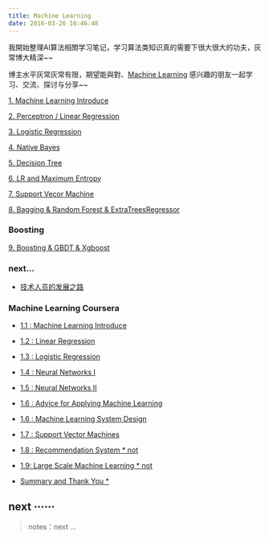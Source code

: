 ```yaml
---
title: Machine Learning
date: 2016-03-26 16:46:48
---
```


我開始整理AI算法相關学习笔记，学习算法类知识真的需要下很大很大的功夫，灰常博大精深~~

博主水平灰常灰常有限，期望能與對、[Machine Learning](https://en.wikipedia.org/wiki/Machine_learning) 感兴趣的朋友一起学习、交流、探讨与分享~~


[1. Machine Learning Introduce][0]

[2. Perceptron / Linear Regression][0]

[3. Logistic Regression][0]

[4. Native Bayes][0]

[5. Decision Tree][5.2]

[6. LR and Maximum Entropy][0]

[7. Support Vecor Machine][0]

[8. Bagging & Random Forest & ExtraTreesRegressor][0]

### Boosting

[9. Boosting & GBDT & Xgboost][0]

### next...

[1]: 0

[5.1]: /2016/08/16/ml-5-decisionTree-part1/
[5.2]: /2018/06/27/ml-5-decisionTree-part2/

[0]: /ai


- [技术人员的发展之路][cool1]

[cool1]: https://coolshell.cn/articles/17583.html

### Machine Learning Coursera

- [1.1 : Machine Learning Introduce][1]

- [1.2 : Linear Regression][2]

- [1.3 : Logistic Regression][3]

- [1.4 : Neural Networks I][4]

- [1.5 : Neural Networks II][5]

- [1.6 : Advice for Applying Machine Learning][6-1]

- [1.6 : Machine Learning System Design][6-2]

- [1.7 : Support Vector Machines][7]

- [1.8 : Recommendation System * not][0]

- [1.9: Large Scale Machine Learning * not][0]

- [Summary and Thank You *][0]

[1]: /2016/09/20/ml-coursera-ng-w1-01-introduce/
[2]: /2016/10/08/ml-coursera-ng-w2-01-Linear-Regression/
[3]: /2016/10/24/ml-coursera-ng-w3-LR/
[4]: /2017/02/07/ml-coursera-ng-w4-NN-02/
[5]: /2017/02/13/ml-coursera-ng-w4-NN-03/
[6-1]: /2017/05/24/ml-coursera-ng-w6-Advice-for-Applying-Machine-Learning/
[6-2]: /2017/05/29/ml-coursera-ng-w6-Machine-Learning-System-Design/
[7]: /2017/10/13/ml-coursera-ng-w7-svm/
[8]: /2018/01/24/ml-coursera-ng-w8-clustering-1/

## next ⋯⋯

> notes：next ...
